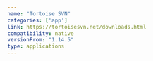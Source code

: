 ```yaml
---
name: "Tortoise SVN"
categories: ['app']
link: https://tortoisesvn.net/downloads.html
compatibility: native
versionFrom: "1.14.5"
type: applications
---
```


